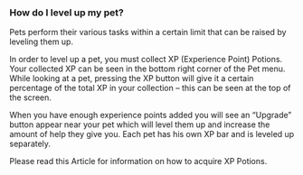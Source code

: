 ### How do I level up my pet?
Pets perform their various tasks within a certain limit that can be raised by leveling them up. 

In order to level up a pet, you must collect XP (Experience Point) Potions. Your collected XP can be seen in the bottom right corner of the Pet menu. While looking at a pet, pressing the XP button will give it a certain percentage of the total XP in your collection – this can be seen at the top of the screen.

 When you have enough experience points added you will see an “Upgrade” button appear near your pet which will level them up and increase the amount of help they give you. Each pet has his own XP bar and is leveled up separately.

Please read this Article for information on how to acquire XP Potions. 
